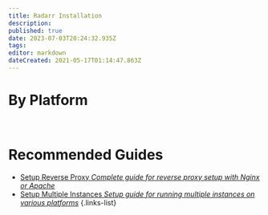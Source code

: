 ```yaml
---
title: Radarr Installation
description: 
published: true
date: 2023-07-03T20:24:32.935Z
tags: 
editor: markdown
dateCreated: 2021-05-17T01:14:47.863Z
---
```


# By Platform
[<i class="fab fa-windows" style="font-size: 3em;"></i>](/radarr/installation/windows)&nbsp;&nbsp;&nbsp;&nbsp;[<i class="fab fa-linux" style="font-size: 3em;"></i>](/radarr/installation/linux)&nbsp;&nbsp;&nbsp;&nbsp;[<i class="fab fa-apple" style="font-size: 3em;"></i>](/radarr/installation/macos)&nbsp;&nbsp;&nbsp;&nbsp;[<i class="fab fa-freebsd" style="font-size: 3em;"></i>](/radarr/installation/freebsd)&nbsp;&nbsp;&nbsp;&nbsp;[<i class="fab fa-docker" style="font-size: 3em;"></i>](/radarr/installation/docker)

# Recommended Guides
- [Setup Reverse Proxy *Complete guide for reverse proxy setup with Nginx or Apache*](/radarr/installation/reverse-proxy)
- [Setup Multiple Instances *Setup guide for running multiple instances on various platforms*](/radarr/installation/multiple-instances)
{.links-list}
